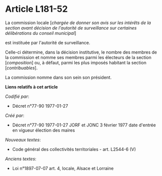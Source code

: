 # Article L181-52

La commission locale [*chargée de donner son avis sur les intérêts de la section avant décision de l'autorité de surveillance
sur certaines délibérations du conseil municipal*]

est instituée par l'autorité de surveillance. 

Celle-ci détermine, dans la décision institutive, le nombre des membres de la commission et nomme ses membres parmi les
électeurs de la section [*composition*] ou, à défaut, parmi les plus imposés habitant la section [*contribuables*]. 

La commission nomme dans son sein son président.

**Liens relatifs à cet article**

_Codifié par_:

  - Décret n°77-90 1977-01-27

_Créé par_:

  - Décret n°77-90 1977-01-27 JORF et JONC 3 février 1977 date d'entrée en vigueur élection des maires

_Nouveaux textes_:

  - Code général des collectivités territoriales - art. L2544-6 (V)

_Anciens textes_:

  - Loi n°1897-07-07 art. 4, locale, Alsace et Lorraine
